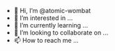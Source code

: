 - 👋 Hi, I’m @atomic-wombat
- 👀 I’m interested in ...
- 🌱 I’m currently learning ...
- 💞️ I’m looking to collaborate on ...
- 📫 How to reach me ...

<!---
atomic-wombat/atomic-wombat is a ✨ special ✨ repository because its `README.md` (this file) appears on your GitHub profile.
You can click the Preview link to take a look at your changes.
--->
